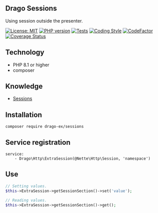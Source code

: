 ## Drago Sessions
Using session outside the presenter.

[![License: MIT](https://img.shields.io/badge/License-MIT-yellow.svg)](https://raw.githubusercontent.com/drago-ex/sessions/master/license.md)
[![PHP version](https://badge.fury.io/ph/drago-ex%2Fsessions.svg)](https://badge.fury.io/ph/drago-ex%2Fsessions)
[![Tests](https://github.com/drago-ex/sessions/actions/workflows/tests.yml/badge.svg)](https://github.com/drago-ex/sessions/actions/workflows/tests.yml)
[![Coding Style](https://github.com/drago-ex/sessions/actions/workflows/coding-style.yml/badge.svg)](https://github.com/drago-ex/sessions/actions/workflows/coding-style.yml)
[![CodeFactor](https://www.codefactor.io/repository/github/drago-ex/sessions/badge)](https://www.codefactor.io/repository/github/drago-ex/sessions)
[![Coverage Status](https://coveralls.io/repos/github/drago-ex/sessions/badge.svg?branch=master)](https://coveralls.io/github/drago-ex/sessions?branch=master)

## Technology
- PHP 8.1 or higher
- composer

## Knowledge
- [Sessions]([https://github.com/dg/dibi](https://doc.nette.org/en/http/sessions))

## Installation
```
composer require drago-ex/sessions
```

## Service registration
```neon
service:
	- Drago\Http\ExtraSession(@Nette\Http\Session, 'namespace')
```

## Use
```php
// Setting values.
$this->ExtraSession->getSessionSection()->set('value');

// Reading values.
$this->ExtraSession->getSessionSection()->get();
```
